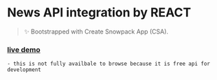 # News API integration by REACT

> ✨ Bootstrapped with Create Snowpack App (CSA).

### [live demo](https://newsapi69.netlify.app)
    - this is not fully availbale to browse because it is free api for development
